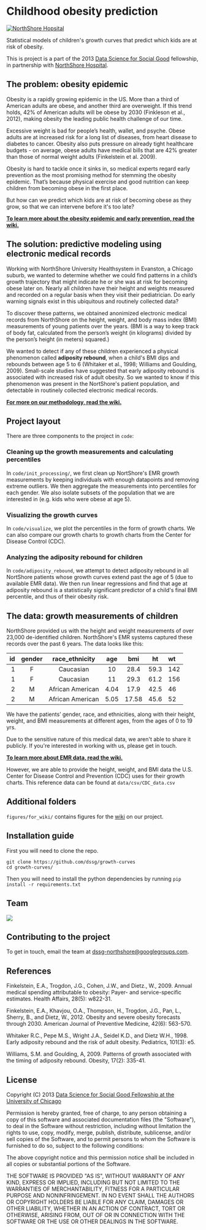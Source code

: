 # Childhood obesity prediction

[![NorthShore Hopsital](http://dssg.io/img/partners/northshore.jpg)](http://www.northshore.org/)

Statistical models of children's growth curves that predict which kids are at risk of obesity.

This is project is a part of the 2013 [Data Science for Social Good](http://www.dssg.io) fellowship, in partnership with [NorthShore Hospital](http://www.northshore.org/).

## The problem: obesity epidemic

Obesity is a rapidly growing epidemic in the US. More than a third of American adults are obese, and another third are overweight. If this trend holds, 42% of American adults will be obese by 2030 (Finkleson et al., 2012), making obesity the leading public health challenge of our time.

Excessive weight is bad for people’s health, wallet, and psyche. Obese adults are at increased risk for a long list of diseases, from heart disease to diabetes to cancer. Obesity also puts pressure on already tight healthcare budgets - on average, obese adults have medical bills that are 42% greater than those of normal weight adults (Finkelstein et al. 2009). 

Obesity is hard to tackle once it sinks in, so medical experts regard early prevention as the most promising method for stemming the obesity epidemic. That’s because physical exercise and good nutrition can keep children from becoming obese in the first place.

But how can we predict which kids are at risk of becoming obese as they grow, so that we can intervene before it's too late?

**[To learn more about the obesity epidemic and early prevention, read the wiki.](https://github.com/dssg/growth-curves/wiki/problem)**

## The solution: predictive modeling using electronic medical records

Working with NorthShore University Healthsystem in Evanston, a Chicago suburb, we wanted to determine whether we could find patterns in a child’s growth trajectory that might indicate he or she was at risk for becoming obese later on. Nearly all children have their height and weights measured and recorded on a regular basis when they visit their pediatrician. Do early warning signals exist in this ubiquitous and routinely collected data?

To discover these patterns, we obtained anonimized electronic medical records from NorthShore on the height, weight, and body mass index (BMI) measurements of young patients over the years. (BMI is a way to keep track of body fat, calculated from the person’s weight (in kilograms) divided by the person’s height (in meters) squared.)

We wanted to detect if any of these children experienced a physical phenomenon called **adiposity rebound**, when a child's BMI dips and rebounds between age 5 to 6 (Whitaker et al., 1998; Williams and Goulding, 2009). Small-scale studies have suggested that early adiposity rebound is associated with increased risk of adult obesity. So we wanted to know if this phenomenon was present in the NortShore's patient population, and detectable in routinely collected electronic medical records. 

**[For more on our methodology, read the wiki.](https://github.com/dssg/growth-curves/wiki/methodology)**

## Project layout

There are three components to the project in `code`:

### Cleaning up the growth measurements and calculating percentiles

In `code/init_processing/`, we first clean up NortShore's EMR growth measurements by keeping individuals with enough datapoints and removing extreme outliers. We then aggregate the measurements into percentiles for each gender. We also isolate subsets of the population that we are interested in (e.g. kids who were obese at age 5).

### Visualizing the growth curves

In `code/visualize`, we plot the percentiles in the form of growth charts. We can also compare our growth charts to growth charts from the Center for Disease Control (CDC).

### Analyzing the adiposity rebound for children

In `code/adiposity_rebound`, we attempt to detect adiposity rebound in all NortShore patients whose growth curves extend past the age of 5 (due to available EMR data). We then run linear regressions and find that age at adiposity rebound is a statistically significant predictor of a child's final BMI percentile, and thus of their obesity risk.

## The data: growth measurements of children

NorthShore provided us with the height and weight measurements of over 23,000 de-identified children. NorthShore's EMR systems captured these records over the past 6 years. The data looks like this: 

|id | gender | race_ethnicity | age | bmi | ht | wt |
|------:|:-----:|:-------:|:-----:|:-----:|:---:|:---|
|1	|F 	|Caucasian	|10	|28.4	|59.3	|142|
|1	|F	|Caucasian	|11	|29.3	|61.2	|156|
|2	|M	|African American	|4.04	|17.9	|42.5	|46|
|2	|M	|African American	|5.05	|17.58	|45.6	|52|

We have the patients’ gender, race, and ethnicities, along with their height, weight, and BMI measurements at different ages, from the ages of 0 to 19 yrs.

Due to the sensitive nature of this medical data, we aren't able to share it publicly. If you're interested in working with us, please get in touch.

**[To learn more about EMR data, read the wiki.](https://github.com/dssg/growth-curves/wiki/data)**

However, we are able to provide the height, weight, and BMI data the U.S. Center for Disease Control and Prevention (CDC) uses for their growth charts. This reference data can be found at `data/csv/CDC_data.csv`

## Additional folders

`figures/for_wiki/` contains figures for the [wiki](https://github.com/dssg/growth-curves/wiki/) on our project. 

## Installation guide

First you will need to clone the repo. 
````
git clone https://github.com/dssg/growth-curves
cd growth-curves/
````

Then you will need to install the python dependencies by running 
`pip install -r requirements.txt`

## Team

<img src="https://github.com/dssg/dssg-northshore-bmi/blob/master/figures/for_wiki/northshore_team.png?raw=true" align="center">

## Contributing to the project

To get in touch, email the team at dssg-northshore@googlegroups.com.

## References

Finkelstein, E.A., Trogdon, J.G., Cohen, J.W., and Dietz., W., 2009. Annual medical spending attributable to obesity: Payer- and service-specific estimates. Health Affairs, 28(5): w822-31.

Finkelstein, E.A., Khavjou, O.A., Thompson, H., Trogdon, J.G., Pan, L., Sherry, B., and Dietz, W., 2012. Obesity and severe obesity forecasts through 2030. American Journal of Preventive Medicine, 42(6): 563-570.

Whitaker R.C., Pepe M.S., Wright J.A., Seidel K.D., and Dietz W.H., 1998. Early adiposity rebound and the risk of adult obesity. Pediatrics, 101(3): e5.

Williams, S.M. and Goulding, A, 2009. Patterns of growth associated with the timing of adiposity rebound. Obesity, 17(2): 335-41.

## License 

Copyright (C) 2013 [Data Science for Social Good Fellowship at the University of Chicago](http://dssg.io)

Permission is hereby granted, free of charge, to any person obtaining a copy of this software and associated documentation files (the "Software"), to deal in the Software without restriction, including without limitation the rights to use, copy, modify, merge, publish, distribute, sublicense, and/or sell copies of the Software, and to permit persons to whom the Software is furnished to do so, subject to the following conditions:

The above copyright notice and this permission notice shall be included in all copies or substantial portions of the Software.

THE SOFTWARE IS PROVIDED "AS IS", WITHOUT WARRANTY OF ANY KIND, EXPRESS OR IMPLIED, INCLUDING BUT NOT LIMITED TO THE WARRANTIES OF MERCHANTABILITY, FITNESS FOR A PARTICULAR PURPOSE AND NONINFRINGEMENT. IN NO EVENT SHALL THE AUTHORS OR COPYRIGHT HOLDERS BE LIABLE FOR ANY CLAIM, DAMAGES OR OTHER LIABILITY, WHETHER IN AN ACTION OF CONTRACT, TORT OR OTHERWISE, ARISING FROM, OUT OF OR IN CONNECTION WITH THE SOFTWARE OR THE USE OR OTHER DEALINGS IN THE SOFTWARE.


